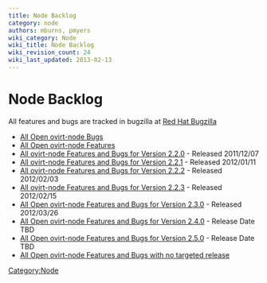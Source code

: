 ```yaml
---
title: Node Backlog
category: node
authors: mburns, pmyers
wiki_category: Node
wiki_title: Node Backlog
wiki_revision_count: 24
wiki_last_updated: 2013-02-13
---
```


# Node Backlog

All features and bugs are tracked in bugzilla at [Red Hat Bugzilla](http://bugzilla.redhat.com)

*   [All Open ovirt-node Bugs](http://goo.gl/alPU4)
*   [All Open ovirt-node Features](http://goo.gl/IMG4p)
*   [All ovirt-node Features and Bugs for Version 2.2.0](http://goo.gl/b9htC) - Released 2011/12/07
*   [All ovirt-node Features and Bugs for Version 2.2.1](http://goo.gl/Jcxmb) - Released 2012/01/11
*   [All ovirt-node Features and Bugs for Version 2.2.2](http://goo.gl/PkWgM) - Released 2012/02/03
*   [All ovirt-node Features and Bugs for Version 2.2.3](http://goo.gl/HTDPJ) - Released 2012/02/15
*   [All Open ovirt-node Features and Bugs for Version 2.3.0](http://goo.gl/O230Q) - Released 2012/03/26
*   [All Open ovirt-node Features and Bugs for Version 2.4.0](http://goo.gl/i8G14) - Release Date TBD
*   [All Open ovirt-node Features and Bugs for Version 2.5.0](http://goo.gl/OqoE3) - Release Date TBD
*   [All Open ovirt-node Features and Bugs with no targeted release](http://goo.gl/LYzM7)

<Category:Node>
